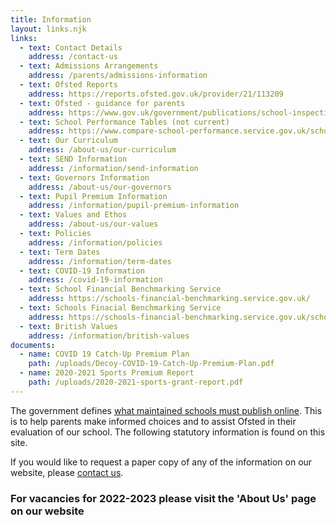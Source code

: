 ```yaml
---
title: Information
layout: links.njk
links:
  - text: Contact Details
    address: /contact-us
  - text: Admissions Arrangements
    address: /parents/admissions-information
  - text: Ofsted Reports
    address: https://reports.ofsted.gov.uk/provider/21/113209
  - text: Ofsted - guidance for parents
    address: https://www.gov.uk/government/publications/school-inspections-a-guide-for-parents
  - text: School Performance Tables (not current)
    address: https://www.compare-school-performance.service.gov.uk/school/113209/decoy-primary-school/primary
  - text: Our Curriculum
    address: /about-us/our-curriculum
  - text: SEND Information
    address: /information/send-information
  - text: Governors Information
    address: /about-us/our-governors
  - text: Pupil Premium Information
    address: /information/pupil-premium-information
  - text: Values and Ethos
    address: /about-us/our-values
  - text: Policies
    address: /information/policies
  - text: Term Dates
    address: /information/term-dates
  - text: COVID-19 Information
    address: /covid-19-information
  - text: School Financial Benchmarking Service
    address: https://schools-financial-benchmarking.service.gov.uk/
  - text: Schools Finacial Benchmarking Service
    address: https://schools-financial-benchmarking.service.gov.uk/school/detail?urn=113209
  - text: British Values
    address: /information/british-values
documents:
  - name: COVID 19 Catch-Up Premium Plan
    path: /uploads/Decoy-COVID-19-Catch-Up-Premium-Plan.pdf
  - name: 2020-2021 Sports Premium Report
    path: /uploads/2020-2021-sports-grant-report.pdf
---
```

The government defines [what maintained schools must publish online](https://www.gov.uk/guidance/what-maintained-schools-must-publish-online). This is to help parents make informed choices and to assist Ofsted in their evaluation of our school. The following statutory information is found on this site.

If you would like to request a paper copy of any of the information on our website, please [contact us](/contact-us).

### **For vacancies for 2022-2023 please visit the 'About Us' page on our website**
